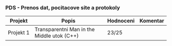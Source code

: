 ### PDS - Prenos dat, pocitacove site a protokoly
| Projekt | Popis | Hodnoceni | Komentar
| ------ | ------ | ------ | ------
|Projekt&nbsp;1|Transparentni Man in the Middle utok (C++)|23/25|